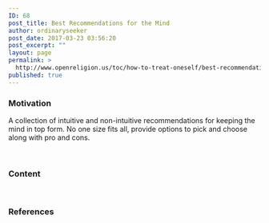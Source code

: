 ```yaml
---
ID: 68
post_title: Best Recommendations for the Mind
author: ordinaryseeker
post_date: 2017-03-23 03:56:20
post_excerpt: ""
layout: page
permalink: >
  http://www.openreligion.us/toc/how-to-treat-oneself/best-recommendations-for-the-mind/
published: true
---
```

<h3>Motivation</h3>
A collection of intuitive and non-intuitive recommendations for keeping the mind in top form. No one size fits all, provide options to pick and choose along with pro and cons.

&nbsp;
<h3>Content</h3>
&nbsp;
<h3>References</h3>